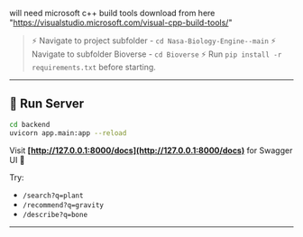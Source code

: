 will need microsoft c++ build tools download from here "https://visualstudio.microsoft.com/visual-cpp-build-tools/"
> ⚡ Navigate to project subfolder - `cd Nasa-Biology-Engine--main`
> ⚡ Navigate to subfolder Bioverse - `cd Bioverse`
> ⚡ Run `pip install -r requirements.txt` before starting.

---

## 🧰 Run Server

```bash
cd backend
uvicorn app.main:app --reload
```

Visit **[http://127.0.0.1:8000/docs](http://127.0.0.1:8000/docs)** for Swagger UI 🚀

Try:

* `/search?q=plant`
* `/recommend?q=gravity`
* `/describe?q=bone`

---
